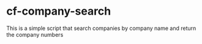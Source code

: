 
# cf-company-search
This is a simple script that search companies by company name and return the company numbers
